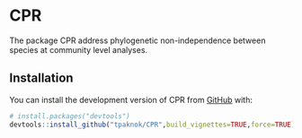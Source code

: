 
<!-- README.md is generated from README.Rmd. Please edit that file -->

# CPR

<!-- badges: start -->
<!-- badges: end -->

The package CPR address phylogenetic non-independence between species at
community level analyses.

## Installation

You can install the development version of CPR from
[GitHub](https://github.com/) with:

``` r
# install.packages("devtools")
devtools::install_github("tpaknok/CPR",build_vignettes=TRUE,force=TRUE)
```
